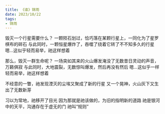 ```yaml
---
title: 《谁》锦雨
date: 2023/10/22
tags:
- 锦雨
---
```

毁灭一个行星需要什么？
一颗陨石划过，恰巧落在某颗行星上，一同化为了星罗棋布的碎石
与此同时，一颗恒星爆炸了，吞噬了绕着它转了不不知多久的行星
嗯…这似乎轻而易举，祂这样想着

那么，毁灭一群生命呢？
一场突如其来的火山爆发淹没了无数昔日灵动的声音，万籁俱寂
与此同时，大地震裂，无数惊叫爆发，然后再没有然后
嗯…这似乎一样轻而易举，祂这样想着

不经意的一瞥，祂发现湮灭的尘埃又聚成了新的行星
又一个晃神，火山灰下又生出了无数新芽

习以为常地，祂移开了目光
因为那就是祂该做的，为旧的指明新的道路
祂是银河中的天平，沟通存在于虚无的门
祂叫“规则”
